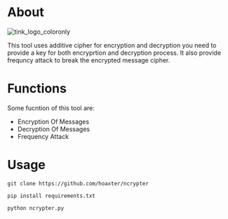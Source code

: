 # About

![tink_logo_coloronly](https://github.com/hoaxter/ncrypter/assets/141468297/b7a839d2-2089-4cdf-a962-7eedf1238bfd)

This tool uses additive cipher for encryption and decryption you need to provide a key for both encryprtion and decryption process.
It also provide frequncy attack to break the encrypted message cipher.
 
# Functions 

Some fucntion of this tool are:

* Encryption Of Messages
* Decryption Of Messages
* Frequency Attack

# Usage
```
git clone https://github.com/hoaxter/ncrypter
```
```
pip install requirements.txt
```
```
python ncrypter.py
```
